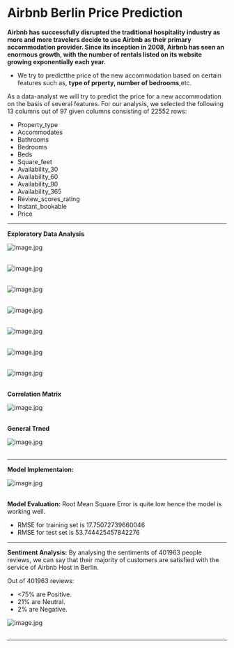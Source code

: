 # Airbnb Berlin Price Prediction

__Airbnb has successfully disrupted the traditional hospitality industry as more and more travelers decide to use Airbnb as their primary accommodation provider. Since its inception in 2008, Airbnb has seen an enormous growth, with the number of rentals listed on its website growing exponentially each year.__

* We try to predictthe price of the new accommodation based on certain features such as, __type of prperty, number of bedrooms__,etc.

As a data-analyst we will try to predict the price for a new accommodation on the basis of several features. For our analysis, we selected the following 13 columns out of 97 given columns consisting of 22552 rows:

* Property_type
* Accommodates
* Bathrooms
* Bedrooms
* Beds
* Square_feet
* Availability_30
* Availability_60
* Availability_90
* Availability_365
* Review_scores_rating 
* Instant_bookable
* Price

___

__Exploratory Data Analysis__

![image.jpg](image/1.PNG)<br><br>

![image.jpg](image/2.PNG)<br><br>


![image.jpg](image/3.PNG)<br><br>


![image.jpg](image/4.PNG)<br><br>


![image.jpg](image/5.PNG)<br><br>


![image.jpg](image/6.PNG)<br><br>


![image.jpg](image/7.PNG)<br><br>


__Correlation Matrix__

![image.jpg](image/8.png)<br><br>


__General Trned__

![image.jpg](image/9.PNG)<br><br>

___


__Model Implementaion:__ 

![image.jpg](image/10.PNG)<br><br>


__Model Evaluation:__ Root Mean Square Error is quite low hence the model is working well.

* RMSE for training set is 17.75072739660046
* RMSE for test set is 53.744425457842276

___

__Sentiment Analysis:__ By analysing the sentiments of 401963 people reviews, we can say that their majority of customers are satisfied with the service of Airbnb Host in Berlin.

Out of 401963 reviews:
* <75% are Positive.
* 21% are Neutral.
* 2% are Negative.

![image.jpg](image/11.PNG)<br><br>


___
